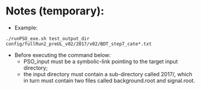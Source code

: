 # Notes (temporary):

 * Example:
```
./runPSO_exe.sh test_output_dir config/fullRun2_preUL_v02/2017/v02/BDT_step7_cate*.txt
```
 * Before executing the command below:
   - PSO_input must be a symbolic-link pointing to the target input directory;
   - the input directory must contain a sub-directory called 2017/,
     which in turn must contain two files called background.root and signal.root.
